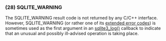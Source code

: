 ### (28\) SQLITE\_WARNING



 The SQLITE\_WARNING result code is not returned by any C/C\+\+ interface.
 However, SQLITE\_WARNING (or rather one of its [extended error codes](rescode.html#extrc))
 is sometimes used as the first argument in an [sqlite3\_log()](c3ref/log.html) callback
 to indicate that an unusual and possibly ill\-advised operation is
 taking place.




